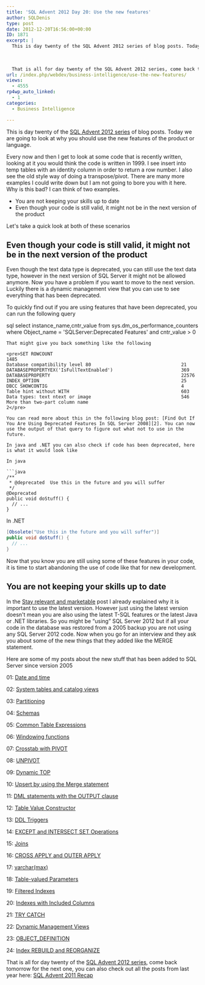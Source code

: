 ```yaml
---
title: 'SQL Advent 2012 Day 20: Use the new features'
author: SQLDenis
type: post
date: 2012-12-20T16:56:00+00:00
ID: 1871
excerpt: |
  This is day twenty of the SQL Advent 2012 series of blog posts. Today we are going to look at why you should use the new features of the product or language
  
  
    
  That is all for day twenty of the SQL Advent 2012 series, come back tomorrow for the ne&hellip;
url: /index.php/webdev/business-intelligence/use-the-new-features/
views:
  - 4555
rp4wp_auto_linked:
  - 1
categories:
  - Business Intelligence

---
```

This is day twenty of the [SQL Advent 2012 series][1] of blog posts. Today we are going to look at why you should use the new features of the product or language.

Every now and then I get to look at some code that is recently written, looking at it you would think the code is written in 1999. I see insert into temp tables with an identity column in order to return a row number. I also see the old style way of doing a transpose/pivot. There are many more examples I could write down but I am not going to bore you with it here. Why is this bad? I can think of two examples.

  * You are not keeping your skills up to date
  * Even though your code is still valid, it might not be in the next version of the product

Let's take a quick look at both of these scenarios

## Even though your code is still valid, it might not be in the next version of the product

Even though the text data type is deprecated, you can still use the text data type, however in the next version of SQL Server it might not be allowed anymore. Now you have a problem if you want to move to the next version. Luckily there is a dynamic management view that you can use to see everything that has been deprecated.

To quickly find out if you are using features that have been deprecated, you can run the following query

sql
select instance_name,cntr_value
from sys.dm_os_performance_counters
where Object_name = 'SQLServer:Deprecated Features'
and cntr_value > 0
```
That might give you back something like the following

<pre>SET ROWCOUNT                                                  	1485
Database compatibility level 80                               	21
DATABASEPROPERTYEX('IsFullTextEnabled')                       	369
DATABASEPROPERTY                                              	22576
INDEX_OPTION                                                  	25
DBCC SHOWCONTIG                                               	4
Table hint without WITH                                       	603
Data types: text ntext or image                               	546
More than two-part column name                                	2</pre>

You can read more about this in the following blog post: [Find Out If You Are Using Deprecated Features In SQL Server 2008][2]. You can now use the output of that query to figure out what not to use in the future.

In java and .NET you can also check if code has been deprecated, here is what it would look like

In java

```java
/**
 * @deprecated  Use this in the future and you will suffer
 */
@Deprecated  
public void doStuff() {  
  // ...  
} 
```

In .NET

```c#
[Obsolete("Use this in the future and you will suffer")]
public void doStuff() {  
  // ...  
}  
```

Now that you know you are still using some of these features in your code, it is time to start abandoning the use of code like that for new development.

## You are not keeping your skills up to date

In the [Stay relevant and marketable][3] post I already explained why it is important to use the latest version. However just using the latest version doesn't mean you are also using the latest T-SQL features or the latest Java or .NET libraries. So you might be “using” SQL Server 2012 but if all your code in the database was restored from a 2005 backup you are not using any SQL Server 2012 code. Now when you go for an interview and they ask you about some of the new things that they added like the MERGE statement.

Here are some of my posts about the new stuff that has been added to SQL Server since version 2005

01: [Date and time][4]
  
02: [System tables and catalog views][5]
  
03: [Partitioning][6]
  
04: [Schemas][7]
  
05: [Common Table Expressions][8]
  
06: [Windowing functions][9]
  
07: [Crosstab with PIVOT][10]
  
08: [UNPIVOT][11]
  
09: [Dynamic TOP][12]
  
10: [Upsert by using the Merge statement][13]
  
11: [DML statements with the OUTPUT clause][14]
  
12: [Table Value Constructor][15]
  
13: [DDL Triggers][16]
  
14: [EXCEPT and INTERSECT SET Operations][17]
  
15: [Joins][18]
  
16: [CROSS APPLY and OUTER APPLY][19]
  
17: [varchar(max)][20]
  
18: [Table-valued Parameters][21]
  
19: [Filtered Indexes][22]
  
20: [Indexes with Included Columns][23]
  
21: [TRY CATCH][24]
  
22: [Dynamic Management Views][25]
  
23: [OBJECT_DEFINITION][26]
  
24: [Index REBUILD and REORGANIZE][27]

That is all for day twenty of the [SQL Advent 2012 series][1], come back tomorrow for the next one, you can also check out all the posts from last year here: [SQL Advent 2011 Recap][28]

 [1]: /index.php/DataMgmt/DBProgramming/sql-advent-2012-here-is
 [2]: /index.php/DataMgmt/DBProgramming/MSSQLServer/find-out-if-you-are-using-deprecated-fea-2008
 [3]: /index.php/DataMgmt/DBAdmin/MSSQLServerAdmin/stay-relevant-and-marketable
 [4]: /index.php/DataMgmt/DBProgramming/MSSQLServer/sql-advent-2011-day-1
 [5]: /index.php/DataMgmt/DBAdmin/MSSQLServerAdmin/sql-advent-2011-day-2
 [6]: /index.php/DataMgmt/DataDesign/sql-advent-2011-day-3
 [7]: /index.php/DataMgmt/DBProgramming/MSSQLServer/sql-advent-2011-day-4
 [8]: /index.php/DataMgmt/DBProgramming/MSSQLServer/sql-advent-2011-day-5
 [9]: /index.php/DataMgmt/DataDesign/sql-advent-2011-day-6
 [10]: /index.php/DataMgmt/DataDesign/sql-advent-2011-day-7
 [11]: /index.php/DataMgmt/DataDesign/sql-advent-2011-day-8
 [12]: /index.php/DataMgmt/DataDesign/sql-advent-2011-day-9
 [13]: /index.php/DataMgmt/DBProgramming/MSSQLServer/sql-advent-2011-day-10
 [14]: /index.php/DataMgmt/DataDesign/sql-advent-2011-day-11
 [15]: /index.php/DataMgmt/DBProgramming/MSSQLServer/sql-advent-2011-day-12
 [16]: /index.php/DataMgmt/DBAdmin/MSSQLServerAdmin/sql-advent-2011-day-13
 [17]: /index.php/DataMgmt/DBProgramming/MSSQLServer/sql-advent-2011-day-14
 [18]: /index.php/DataMgmt/DBProgramming/MSSQLServer/sql-advent-2011-day-15
 [19]: /index.php/DataMgmt/DataDesign/sql-advent-2011-day-16
 [20]: /index.php/DataMgmt/DBProgramming/MSSQLServer/sql-advent-2011-day-17
 [21]: /index.php/DataMgmt/DBProgramming/MSSQLServer/sql-advent-2011-day-18
 [22]: /index.php/DataMgmt/DBAdmin/MSSQLServerAdmin/sql-advent-2011-day-19
 [23]: /index.php/DataMgmt/DataDesign/sql-advent-2011-day-20
 [24]: /index.php/DataMgmt/DBProgramming/MSSQLServer/try-catch-sql-advent-2011
 [25]: /index.php/DataMgmt/DataDesign/dynamic-management-views
 [26]: /index.php/DataMgmt/DBProgramming/MSSQLServer/object_definition-sql-advent-2011-day
 [27]: /index.php/DataMgmt/DataDesign/index-rebuild-and-reorganize-sql
 [28]: /index.php/DataMgmt/DataDesign/sql-advent-2011-recap